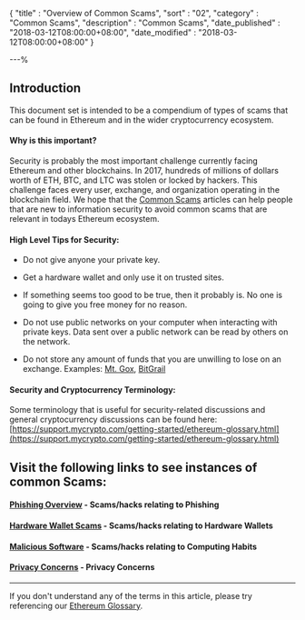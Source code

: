 {
"title"       : "Overview of Common Scams",
"sort"        : "02",
"category"    : "Common Scams",
"description" : "Common Scams",
"date_published" : "2018-03-12T08:00:00+08:00",
"date_modified"  : "2018-03-12T08:00:00+08:00"
}

---%


## Introduction

This document set is intended to be a compendium of types of scams that can be found in Ethereum and in the wider cryptocurrency ecosystem.

#### Why is this important?

Security is probably the most important challenge currently facing Ethereum and other blockchains. In 2017, hundreds of millions of dollars worth of ETH, BTC, and LTC was stolen or locked by hackers. This challenge faces every user, exchange, and organization operating in the blockchain field. We hope that the [Common Scams](https://support.mycrypto.com/common-scams/) articles can help people that are new to information security to avoid common scams that are relevant in todays Ethereum ecosystem.

#### High Level Tips for Security:

* Do not give anyone your private key.

* Get a hardware wallet and only use it on trusted sites.

* If something seems too good to be true, then it probably is. No one is going to give you free money for no reason.

* Do not use public networks on your computer when interacting with private keys. Data sent over a public network can be read by others on the network.

* Do not store any amount of funds that you are unwilling to lose on an exchange. Examples: [Mt. Gox](https://en.wikipedia.org/wiki/Mt._Gox), [BitGrail](http://fortune.com/2018/02/11/bitgrail-cryptocurrency-claims-hack/)

#### Security and Cryptocurrency Terminology:

Some terminology that is useful for security-related discussions and general cryptocurrency discussions can be found here: [https://support.mycrypto.com/getting-started/ethereum-glossary.html](https://support.mycrypto.com/getting-started/ethereum-glossary.html)

## Visit the following links to see instances of common Scams:

#### [Phishing Overview](https://support.mycrypto.com/common-scams/phishing-overview.html) - Scams/hacks relating to Phishing

#### [Hardware Wallet Scams](https://support.mycrypto.com/common-scams/hardware-wallet-scams-overview.html) - Scams/hacks relating to Hardware Wallets

#### [Malicious Software](https://support.mycrypto.com/common-scams/malicious-software-overview.html) - Scams/hacks relating to Computing Habits

#### [Privacy Concerns](https://support.mycrypto.com/common-scams/privacy-concerns-overview.html) - Privacy Concerns

-----

If you don't understand any of the terms in this article, please try referencing our [Ethereum Glossary](https://support.mycrypto.com/getting-started/ethereum-glossary.html).
